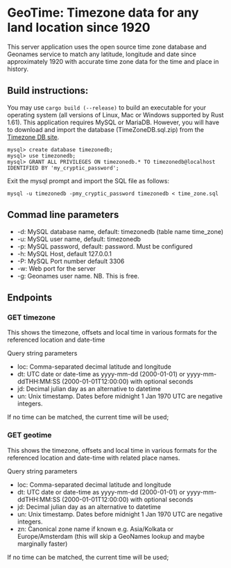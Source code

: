 # GeoTime: Timezone data for any land location since 1920

This server application uses the open source time zone database and Geonames service to match any latitude, longitude and date since approximately 1920 with accurate time zone data for the time and place in history.

## Build instructions:
You may use `cargo build (--release)` to build an executable for your operating system (all versions of Linux, Mac or Windows supported by Rust 1.61). This application requires MySQL or MariaDB. However, you will have to download and import the database (TimeZoneDB.sql.zip) from the [Timezone DB site](https://timezonedb.com/download). 

```
mysql> create database timezonedb;
mysql> use timezonedb;
mysql> GRANT ALL PRIVILEGES ON timezonedb.* TO timezonedb@localhost IDENTIFIED BY 'my_cryptic_password'; 
```

Exit the mysql prompt and import the SQL file as follows:
```
mysql -u timezonedb -pmy_cryptic_password timezonedb < time_zone.sql
```


## Commad line parameters

* -d: MySQL database name, default: timezonedb (table name time_zone)
* -u: MySQL user name, default: timezonedb
* -p: MySQL password, default: password. Must be configured
* -h: MySQL Host, default 127.0.0.1
* -P: MySQL Port number default 3306
* -w: Web port for the server
* -g: Geonames user name. NB. This is free.

## Endpoints

### GET timezone

This shows the timezone, offsets and local time in various formats for the referenced location and date-time

Query string parameters

* loc: Comma-separated decimal latitude and longitude
* dt: UTC date or date-time as yyyy-mm-dd (2000-01-01) or yyyy-mm-ddTHH:MM:SS (2000-01-01T12:00:00) with optional seconds
* jd: Decimal julian day as an alternative to datetime
* un: Unix timestamp. Dates before midnight 1 Jan 1970 UTC are negative integers. 

If no time can be matched, the current time will be used;

### GET geotime

This shows the timezone, offsets and local time in various formats for the referenced location and date-time with related place names.

Query string parameters

* loc: Comma-separated decimal latitude and longitude
* dt: UTC date or date-time as yyyy-mm-dd (2000-01-01) or yyyy-mm-ddTHH:MM:SS (2000-01-01T12:00:00) with optional seconds
* jd: Decimal julian day as an alternative to datetime
* un: Unix timestamp. Dates before midnight 1 Jan 1970 UTC are negative integers.
* zn: Canonical zone name if known e.g. Asia/Kolkata or Europe/Amsterdam (this will skip a GeoNames lookup and maybe marginally faster)

If no time can be matched, the current time will be used;